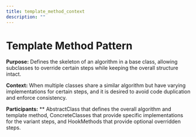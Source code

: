 ```yaml
---
title: template_method_context
description: ""
---
```

# Template Method Pattern

**Purpose:** Defines the skeleton of an algorithm in a base class, allowing subclasses to override certain steps while keeping the overall structure intact.

**Context:** When multiple classes share a similar algorithm but have varying implementations for certain steps, and it is desired to avoid code duplication and enforce consistency.

**Participants:**
** AbstractClass that defines the overall algorithm and template method, ConcreteClasses that provide specific implementations for the variant steps, and HookMethods that provide optional overridden steps.

